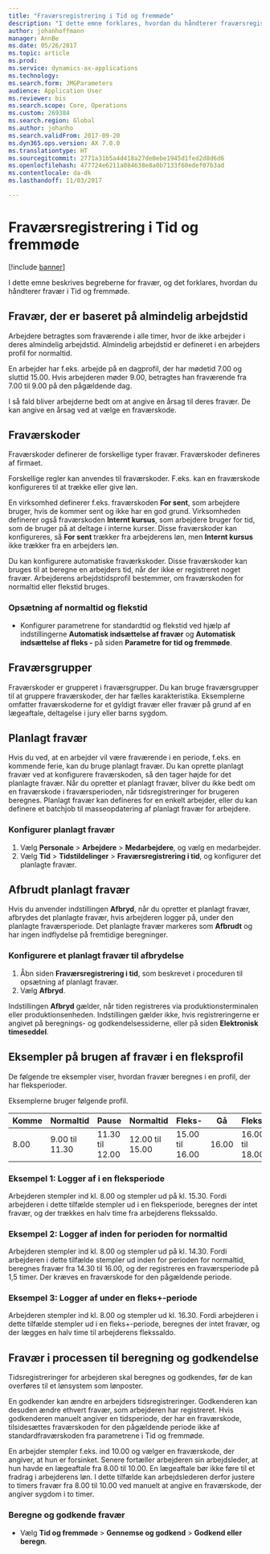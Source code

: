 ```yaml
---
title: "Fraværsregistrering i Tid og fremmøde"
description: "I dette emne forklares, hvordan du håndterer fraværsregistreringer i Tid og fremmøde."
author: johanhoffmann
manager: AnnBe
ms.date: 05/26/2017
ms.topic: article
ms.prod: 
ms.service: dynamics-ax-applications
ms.technology: 
ms.search.form: JMGParameters
audience: Application User
ms.reviewer: bis
ms.search.scope: Core, Operations
ms.custom: 269384
ms.search.region: Global
ms.author: johanho
ms.search.validFrom: 2017-09-20
ms.dyn365.ops.version: AX 7.0.0
ms.translationtype: HT
ms.sourcegitcommit: 2771a31b5a4d418a27de0ebe1945d1fed2d8d6d6
ms.openlocfilehash: 477724e6211a084638e8a0b7133f60edef07b3ad
ms.contentlocale: da-dk
ms.lasthandoff: 11/03/2017

---
```


# <a name="absence-registration-in-time-and-attendance"></a>Fraværsregistrering i Tid og fremmøde

[!include [banner](../includes/banner.md)]

I dette emne beskrives begreberne for fravær, og det forklares, hvordan du håndterer fravær i Tid og fremmøde.

## <a name="absence-that-is-based-on-regular-work-hours"></a>Fravær, der er baseret på almindelig arbejdstid

Arbejdere betragtes som fraværende i alle timer, hvor de ikke arbejder i deres almindelig arbejdstid. Almindelig arbejdstid er defineret i en arbejders profil for normaltid.

En arbejder har f.eks. arbejde på en dagprofil, der har mødetid 7.00 og sluttid 15.00. Hvis arbejderen møder 9.00, betragtes han fraværende fra 7.00 til 9.00 på den pågældende dag.

I så fald bliver arbejderne bedt om at angive en årsag til deres fravær. De kan angive en årsag ved at vælge en fraværskode.

## <a name="absence-codes"></a>Fraværskoder

Fraværskoder definerer de forskellige typer fravær. Fraværskoder defineres af firmaet.

Forskellige regler kan anvendes til fraværskoder. F.eks. kan en fraværskode konfigureres til at trække eller give løn.

En virksomhed definerer f.eks. fraværskoden **For sent**, som arbejdere bruger, hvis de kommer sent og ikke har en god grund. Virksomheden definerer også fraværskoden **Internt kursus**, som arbejdere bruger for tid, som de bruger på at deltage i interne kurser. Disse fraværskoder kan konfigureres, så **For sent** trækker fra arbejderens løn, men **Internt kursus** ikke trækker fra en arbejders løn.

Du kan konfigurere automatiske fraværkskoder. Disse fraværskoder kan bruges til at beregne en arbejders tid, når der ikke er registreret noget fravær. Arbejderens arbejdstidsprofil bestemmer, om fraværskoden for normaltid eller flekstid bruges.

### <a name="set-up-standard-time-and-flex-time"></a>Opsætning af normaltid og flekstid

- Konfigurer parametrene for standardtid og flekstid ved hjælp af indstillingerne **Automatisk indsættelse af fravær** og **Automatisk indsættelse af fleks -** på siden **Parametre for tid og fremmøde**.

## <a name="absence-groups"></a>Fraværsgrupper

Fraværskoder er grupperet i fraværsgrupper. Du kan bruge fraværsgrupper til at gruppere fraværskoder, der har fælles karakteristika. Eksemplerne omfatter fraværskoderne for et gyldigt fravær eller fravær på grund af en lægeaftale, deltagelse i jury eller barns sygdom.

## <a name="planned-absence"></a>Planlagt fravær

Hvis du ved, at en arbejder vil være fraværende i en periode, f.eks. en kommende ferie, kan du bruge planlagt fravær. Du kan oprette planlagt fravær ved at konfigurere fraværskoden, så den tager højde for det planlagte fravær. Når du opretter et planlagt fravær, bliver du ikke bedt om en fraværskode i fraværsperioden, når tidsregistreringer for brugeren beregnes. Planlagt fravær kan defineres for en enkelt arbejder, eller du kan definere et batchjob til masseopdatering af planlagt fravær for arbejdere.

### <a name="set-up-planned-absence"></a>Konfigurer planlagt fravær

1. Vælg **Personale** &gt; **Arbejdere** &gt; **Medarbejdere**, og vælg en medarbejder.
2. Vælg **Tid** &gt; **Tidstildelinger** &gt; **Fraværsregistrering i tid**, og konfigurer det planlagte fravær.

## <a name="interrupted-planned-absence"></a>Afbrudt planlagt fravær

Hvis du anvender indstillingen **Afbryd**, når du opretter et planlagt fravær, afbrydes det planlagte fravær, hvis arbejderen logger på, under den planlagte fraværsperiode. Det planlagte fravær markeres som **Afbrudt** og har ingen indflydelse på fremtidige beregninger.

### <a name="set-up-a-planned-absence-for-interruption"></a>Konfigurere et planlagt fravær til afbrydelse

1. Åbn siden **Fraværsregistrering i tid**, som beskrevet i proceduren til opsætning af planlagt fravær.
2. Vælg **Afbryd**.

Indstillingen **Afbryd** gælder, når tiden registreres via produktionsterminalen eller produktionsenheden. Indstillingen gælder ikke, hvis registreringerne er angivet på beregnings- og godkendelsessiderne, eller på siden **Elektronisk timeseddel**.

## <a name="examples-of-the-use-of-absence-in-a-flex-profile"></a>Eksempler på brugen af fravær i en fleksprofil

De følgende tre eksempler viser, hvordan fravær beregnes i en profil, der har fleksperioder.

Eksemplerne bruger følgende profil.

| Komme | Normaltid    | Pause             | Normaltid | Fleks-        | Gå | Fleks+        |
|----------|------------------|-------------------|---------------|--------------|-----------|--------------|
| 8.00     | 9.00 til 11.30 | 11.30 til 12.00 | 12.00 til 15.00 | 15.00 til 16.00 | 16.00      | 16.00 til 18.00 |

### <a name="example-1-signing-out-during-a-flex--period"></a>Eksempel 1: Logger af i en fleksperiode

Arbejderen stempler ind kl. 8.00 og stempler ud på kl. 15.30. Fordi arbejderen i dette tilfælde stempler ud i en fleksperiode, beregnes der intet fravær, og der trækkes en halv time fra arbejderens flekssaldo.

### <a name="example-2-signing-out-in-during-standard-time-period"></a>Eksempel 2: Logger af inden for perioden for normaltid

Arbejderen stempler ind kl. 8.00 og stempler ud på kl. 14.30. Fordi arbejderen i dette tilfælde stempler ud inden for perioden for normaltid, beregnes fravær fra 14.30 til 16.00, og der registreres en fraværsperiode på 1,5 timer. Der kræves en fraværskode for den pågældende periode.

### <a name="example-3-signing-out-during-a-flex-period"></a>Eksempel 3: Logger af under en fleks+-periode

Arbejderen stempler ind kl. 8.00 og stempler ud kl. 16.30. Fordi arbejderen i dette tilfælde stempler ud i en fleks+-periode, beregnes der intet fravær, og der lægges en halv time til arbejderens flekssaldo.

## <a name="absence-in-the-calculation-and-approval-process"></a>Fravær i processen til beregning og godkendelse

Tidsregistreringer for arbejderen skal beregnes og godkendes, før de kan overføres til et lønsystem som lønposter.

En godkender kan ændre en arbejders tidsregistreringer. Godkenderen kan desuden ændre ethvert fravær, som arbejderen har registreret. Hvis godkenderen manuelt angiver en tidsperiode, der har en fraværskode, tilsidesættes fraværskoden for den pågældende periode ikke af standardfraværskoden fra parametrene i Tid og fremmøde.

En arbejder stempler f.eks. ind 10.00 og vælger en fraværskode, der angiver, at hun er forsinket. Senere fortæller arbejderen sin arbejdsleder, at hun havde en lægeaftale fra 8.00 til 10.00. En lægeaftale bør ikke føre til et fradrag i arbejderens løn. I dette tilfælde kan arbejdslederen derfor justere to timers fravær fra 8.00 til 10.00 ved manuelt at angive en fraværskode, der angiver sygdom i to timer.

### <a name="calculate-and-approve-absence"></a>Beregne og godkende fravær

- Vælg **Tid og fremmøde** &gt; **Gennemse og godkend** &gt; **Godkend eller beregn**.

